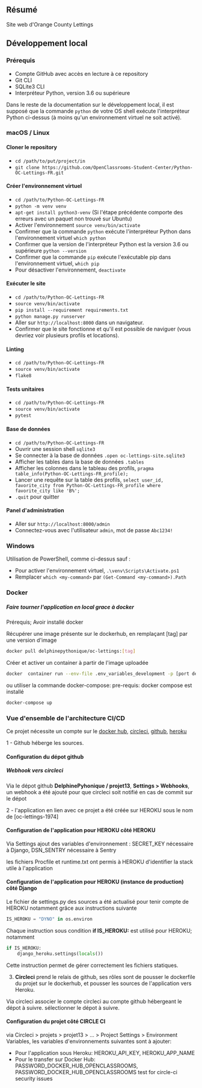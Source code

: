 ## Résumé

Site web d'Orange County Lettings

## Développement local

### Prérequis

- Compte GitHub avec accès en lecture à ce repository
- Git CLI
- SQLite3 CLI
- Interpréteur Python, version 3.6 ou supérieure

Dans le reste de la documentation sur le développement local, il est supposé que la commande `python` de votre OS shell exécute l'interpréteur Python ci-dessus (à moins qu'un environnement virtuel ne soit activé).

### macOS / Linux

#### Cloner le repository

- `cd /path/to/put/project/in`
- `git clone https://github.com/OpenClassrooms-Student-Center/Python-OC-Lettings-FR.git`

#### Créer l'environnement virtuel

- `cd /path/to/Python-OC-Lettings-FR`
- `python -m venv venv`
- `apt-get install python3-venv` (Si l'étape précédente comporte des erreurs avec un paquet non trouvé sur Ubuntu)
- Activer l'environnement `source venv/bin/activate`
- Confirmer que la commande `python` exécute l'interpréteur Python dans l'environnement virtuel
`which python`
- Confirmer que la version de l'interpréteur Python est la version 3.6 ou supérieure `python --version`
- Confirmer que la commande `pip` exécute l'exécutable pip dans l'environnement virtuel, `which pip`
- Pour désactiver l'environnement, `deactivate`

#### Exécuter le site

- `cd /path/to/Python-OC-Lettings-FR`
- `source venv/bin/activate`
- `pip install --requirement requirements.txt`
- `python manage.py runserver`
- Aller sur `http://localhost:8000` dans un navigateur.
- Confirmer que le site fonctionne et qu'il est possible de naviguer (vous devriez voir plusieurs profils et locations).

#### Linting

- `cd /path/to/Python-OC-Lettings-FR`
- `source venv/bin/activate`
- `flake8`

#### Tests unitaires

- `cd /path/to/Python-OC-Lettings-FR`
- `source venv/bin/activate`
- `pytest`

#### Base de données

- `cd /path/to/Python-OC-Lettings-FR`
- Ouvrir une session shell `sqlite3`
- Se connecter à la base de données `.open oc-lettings-site.sqlite3`
- Afficher les tables dans la base de données `.tables`
- Afficher les colonnes dans le tableau des profils, `pragma table_info(Python-OC-Lettings-FR_profile);`
- Lancer une requête sur la table des profils, `select user_id, favorite_city from
  Python-OC-Lettings-FR_profile where favorite_city like 'B%';`
- `.quit` pour quitter

#### Panel d'administration

- Aller sur `http://localhost:8000/admin`
- Connectez-vous avec l'utilisateur `admin`, mot de passe `Abc1234!`

### Windows

Utilisation de PowerShell, comme ci-dessus sauf :

- Pour activer l'environnement virtuel, `.\venv\Scripts\Activate.ps1` 
- Remplacer `which <my-command>` par `(Get-Command <my-command>).Path`

### Docker

##### Faire tourner l'application en local grace à docker

Prérequis; 
Avoir installé docker 

Récupérer une image présente sur le dockerhub, en remplaçant [tag] par une version d'image
```bash
docker pull delphinepythonique/oc-lettings:[tag]
```  

Créer et activer un container à partir de l'image uploadée
```bash
docker  container run --env-file .env_variables_development -p [port de l\'hôte']:8000 -d delphinepythonique/oc-lettings:lastest
```  

ou utiliser la commande docker-compose: 
pre-requis: docker compose est installé

```bash
docker-compose up
```  

### Vue d'ensemble de l'architecture CI/CD

Ce projet nécessite un compte sur le [docker hub](https://hub.docker.com/),
[circleci](https://circleci.com/), [github](https://github.com/), [heroku](https://dashboard.heroku.com/apps)

1 - Github héberge les sources.

#### Configuration du dépot github
##### Webhook vers circleci
Via le dépot github **DelphinePyhonique / projet13**, **Settings > Webhooks**, un webhook a été ajouté pour que circleci soit notifié en cas de commit sur le dépot


2 - l'application en lien avec ce projet a été créée sur HEROKU sous le nom de [oc-lettings-1974]
#### Configuration de l'application pour HEROKU côté HEROKU
Via Settings ajout des variables d'environnement : SECRET_KEY nécessaire à Django, DSN_SENTRY nécessaire à Sentry

les fichiers Procfile et runtime.txt ont permis à HEROKU d'identifier la stack utile à l'application

#### Configuration de l'application pour HEROKU (instance de production) côté Django

Le fichier de settings.py des sources a été actualisé pour tenir compte de HEROKU notamment grâce aux instructions suivante

```python 
IS_HEROKU = "DYNO" in os.environ
```

Chaque instruction sous condition **if IS_HEROKU:** est utilisé pour HEROKU; notamment
```python 
if IS_HEROKU:
    django_heroku.settings(locals())
```
Cette instruction permet de gérer correctement les fichiers statiques. 

3. **Circleci** prend le relais de github, ses rôles sont de pousser le dockerfile du projet sur le dockerhub, et pousser
les sources de l'application vers Heroku.

Via circleci associer le compte circleci au compte github hébergeant le dépot à suivre. sélectionner le dépot à suivre. 

#### Configuration du projet côté CIRCLE CI

via Circleci > projets > projet13 > ... > Project Settings > Environment Variables, 
les variables d'environnements suivantes sont à ajouter: 
- Pour l'application sous Heroku: HEROKU_API_KEY, HEROKU_APP_NAME
- Pour le transfer sur Docker Hub: PASSWORD_DOCKER_HUB_OPENCLASSROOMS, PASSWORD_DOCKER_HUB_OPENCLASSROOMS
test for circle-ci security issues